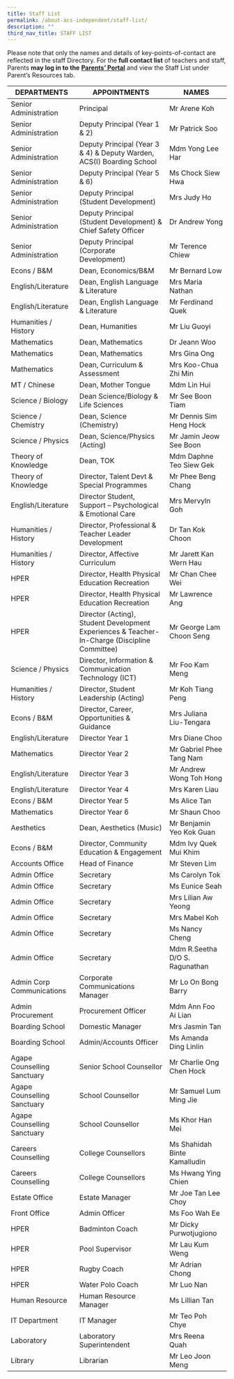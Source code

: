 ```yaml
---
title: Staff List
permalink: /about-acs-independent/staff-list/
description: ""
third_nav_title: STAFF LIST
---
```

Please note that only the names and details of key-points-of-contact are reflected in the staff Directory. For the **full contact list** of teachers and staff, Parents **may log in to the** <a href="http://lms.acsindep.edu.sg/ACSIndep/logon_new.aspx?type=parents" target="_blank"><b>Parents’ Portal</b></a> and view the Staff List under Parent’s Resources tab.

|     DEPARTMENTS  |     APPOINTMENTS    |   NAMES    |
|----------------|-----------|---------------|
| Senior Administration       | Principal                                                                                     | Mr Arene Koh                   |
| Senior Administration       | Deputy Principal (Year 1 & 2)                                                                 | Mr Patrick Soo                 |
| Senior Administration       | Deputy Principal (Year 3 & 4) & Deputy Warden, ACS(I) Boarding School                         | Mdm Yong Lee Har               |
| Senior Administration       | Deputy Principal (Year 5 & 6)                                                                 | Ms Chock Siew Hwa              |
| Senior Administration       | Deputy Principal (Student Development)                                                        | Mrs Judy Ho                    |
| Senior Administration       | Deputy Principal (Student Development) & Chief Safety Officer                                 | Dr Andrew Yong                 |
| Senior Administration       | Deputy Principal (Corporate Development)                                                      | Mr Terence Chiew               |
| Econs / B&M                 | Dean, Economics/B&M                                                                           | Mr Bernard Low                 |
| English/Literature          | Dean, English Language & Literature                                                           | Mrs Maria Nathan               |
| English/Literature          | Dean, English Language & Literature                                                           | Mr Ferdinand Quek              |
| Humanities / History        | Dean, Humanities                                                                              | Mr Liu Guoyi                   |
| Mathematics                 | Dean, Mathematics                                                                             | Dr Jeann Woo                   |
| Mathematics                 | Dean, Mathematics                                                                             | Mrs Gina Ong                   |
| Mathematics                 | Dean, Curriculum & Assessment                                                                 | Mrs Koo-Chua Zhi Min           |
| MT / Chinese                | Dean, Mother Tongue                                                                           | Mdm Lin Hui                    |
| Science / Biology           | Dean Science/Biology & Life Sciences                                                          | Mr See Boon Tiam               |
| Science / Chemistry         | Dean, Science (Chemistry)                                                                     | Mr Dennis Sim Heng Hock        |
| Science / Physics           | Dean, Science/Physics (Acting)                                                                | Mr Jamin Jeow See Boon         |
| Theory of Knowledge         | Dean, TOK                                                                                     | Mdm Daphne Teo Siew Gek        |
| Theory of Knowledge         | Director, Talent Devt & Special Programmes                                                    | Mr Phee Beng Chang             |
| English/Literature          | Director Student, Support – Psychological & Emotional Care                                    | Mrs Mervyln Goh                |
| Humanities / History        | Director, Professional & Teacher Leader Development                                           | Dr Tan Kok Choon               |
| Humanities / History        | Director, Affective Curriculum                                                                | Mr Jarett Kan Wern Hau         |
| HPER                        | Director, Health Physical Education Recreation                                                | Mr Chan Chee Wei               |
| HPER                        | Director, Health Physical Education Recreation                                                | Mr Lawrence Ang                |
| HPER                        | Director (Acting), Student Development Experiences & Teacher-In-Charge (Discipline Committee) | Mr George Lam Choon Seng       |
| Science / Physics           | Director, Information & Communication Technology (ICT)                                        | Mr Foo Kam Meng                |
| Humanities / History        | Director, Student Leadership (Acting)                                                         | Mr Koh Tiang Peng              |
| Econs / B&M                 | Director, Career, Opportunities & Guidance                                                    | Mrs Juliana Liu-Tengara        |
| English/Literature          | Director Year 1                                                                               | Mrs Diane Choo                 |
| Mathematics                 | Director Year 2                                                                               | Mr Gabriel Phee Tang Nam       |
| English/Literature          | Director Year 3                                                                               | Mr Andrew Wong Toh Hong        |
| English/Literature          | Director Year 4                                                                               | Mrs Karen Liau                 |
| Econs / B&M                 | Director Year 5                                                                               | Ms Alice Tan                   |
| Mathematics                 | Director Year 6                                                                               | Mr Shaun Choo                  |
| Aesthetics                  | Dean, Aesthetics (Music)                                                                      | Mr Benjamin Yeo Kok Guan       |
| Econs / B&M                 | Director, Community Education & Engagement                                                    | Mdm Ivy Quek Mui Khim          |
| Accounts Office             | Head of Finance                                                                               | Mr Steven Lim                  |
| Admin Office                | Secretary                                                                                     | Ms Carolyn Tok                 |
| Admin Office                | Secretary                                                                                     | Ms Eunice Seah                 |
| Admin Office                | Secretary                                                                                     | Mrs Lilian Aw Yeong            |
| Admin Office                | Secretary                                                                                     | Mrs Mabel Koh                  |
| Admin Office                | Secretary                                                                                     | Ms Nancy Cheng                 |
| Admin Office                | Secretary                                                                                     | Mdm R.Seetha D/O S. Ragunathan |
| Admin Corp Communications   | Corporate Communications Manager                                                              | Mr Lo On Bong Barry            |
| Admin Procurement           | Procurement Officer                                                                           | Mdm Ann Foo Ai Lian            |
| Boarding School             | Domestic Manager                                                                              | Mrs Jasmin Tan                 |
| Boarding School             | Admin/Accounts Officer                                                                        | Ms Amanda Ding Linlin          |
| Agape Counselling Sanctuary | Senior School Counsellor                                                                      | Mr Charlie Ong Chen Hock       |
| Agape Counselling Sanctuary | School Counsellor                                                                             | Mr Samuel Lum Ming Jie         |
| Agape Counselling Sanctuary | School Counsellor                                                                             | Ms Khor Han Mei                |
| Careers Counselling         | College Counsellors                                                                           | Ms Shahidah Binte Kamalludin   |
| Careers Counselling         | College Counsellors                                                                           | Ms Hwang Ying Chien            |
| Estate Office               | Estate Manager                                                                                | Mr Joe Tan Lee Choy            |
| Front Office                | Admin Officer                                                                                 | Ms Foo Wah Ee                  |
| HPER                        | Badminton Coach                                                                               | Mr Dicky Purwotjugiono         |
| HPER                        | Pool Supervisor                                                                               | Mr Lau Kum Weng                |
| HPER                        | Rugby Coach                                                                                   | Mr Adrian Chong                |
| HPER                        | Water Polo Coach                                                                              | Mr Luo Nan                     |
| Human Resource              | Human Resource Manager                                                                        | Ms Lillian Tan                 |
| IT Department               | IT Manager                                                                                    | Mr Teo Poh Chye                |
| Laboratory                  | Laboratory Superintendent                                                                     | Mrs Reena Quah                 |
| Library                     | Librarian                                                                                     | Mr Leo Joon Meng               |